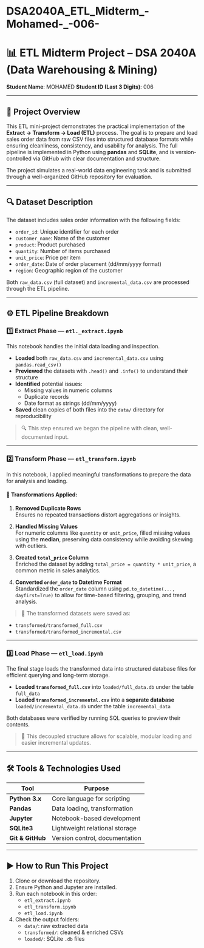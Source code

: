 # DSA2040A_ETL_Midterm_-Mohamed-_-006-

# 📊 ETL Midterm Project – DSA 2040A (Data Warehousing & Mining)

**Student Name**: MOHAMED 
**Student ID (Last 3 Digits)**: 006

---

## 🧠 Project Overview

This ETL mini-project demonstrates the practical implementation of the **Extract → Transform → Load (ETL)** process. The goal is to prepare and load sales order data from raw CSV files into structured database formats while ensuring cleanliness, consistency, and usability for analysis. The full pipeline is implemented in Python using **pandas** and **SQLite**, and is version-controlled via GitHub with clear documentation and structure.

The project simulates a real-world data engineering task and is submitted through a well-organized GitHub repository for evaluation.

---

## 🔍 Dataset Description

The dataset includes sales order information with the following fields:

- `order_id`: Unique identifier for each order
- `customer_name`: Name of the customer
- `product`: Product purchased
- `quantity`: Number of items purchased
- `unit_price`: Price per item
- `order_date`: Date of order placement (dd/mm/yyyy format)
- `region`: Geographic region of the customer

Both `raw_data.csv` (full dataset) and `incremental_data.csv` are processed through the ETL pipeline.

---

## ⚙️ ETL Pipeline Breakdown

### 1️⃣ Extract Phase — `etl._extract.ipynb`

This notebook handles the initial data loading and inspection.

- **Loaded** both `raw_data.csv` and `incremental_data.csv` using `pandas.read_csv()`
- **Previewed** the datasets with `.head()` and `.info()` to understand their structure
- **Identified** potential issues:
  - Missing values in numeric columns
  - Duplicate records
  - Date format as strings (dd/mm/yyyy)
- **Saved** clean copies of both files into the `data/` directory for reproducibility

> 🔍 This step ensured we began the pipeline with clean, well-documented input.

---

### 2️⃣ Transform Phase — `etl_transform.ipynb`

In this notebook, I applied meaningful transformations to prepare the data for analysis and loading.

#### 🔧 Transformations Applied:

1. **Removed Duplicate Rows**  
   Ensures no repeated transactions distort aggregations or insights.

2. **Handled Missing Values**  
   For numeric columns like `quantity` or `unit_price`, filled missing values using the **median**, preserving data consistency while avoiding skewing with outliers.

3. **Created `total_price` Column**  
   Enriched the dataset by adding `total_price = quantity * unit_price`, a common metric in sales analytics.

4. **Converted `order_date` to Datetime Format**  
   Standardized the `order_date` column using `pd.to_datetime(..., dayfirst=True)` to allow for time-based filtering, grouping, and trend analysis.

> 🔄 The transformed datasets were saved as:
- `transformed/transformed_full.csv`
- `transformed/transformed_incremental.csv`

---

### 3️⃣ Load Phase — `etl_load.ipynb`

The final stage loads the transformed data into structured database files for efficient querying and long-term storage.

- **Loaded `transformed_full.csv`** into `loaded/full_data.db` under the table `full_data`
- **Loaded `transformed_incremental.csv`** into a **separate database** `loaded/incremental_data.db` under the table `incremental_data`

Both databases were verified by running SQL queries to preview their contents.

> 🔗 This decoupled structure allows for scalable, modular loading and easier incremental updates.

---

## 🛠️ Tools & Technologies Used

| Tool         | Purpose                          |
|--------------|----------------------------------|
| **Python 3.x** | Core language for scripting     |
| **Pandas**     | Data loading, transformation    |
| **Jupyter**    | Notebook-based development      |
| **SQLite3**    | Lightweight relational storage  |
| **Git & GitHub** | Version control, documentation |

---

## ▶️ How to Run This Project

1. Clone or download the repository.
2. Ensure Python and Jupyter are installed.
3. Run each notebook in this order:
   - `etl_extract.ipynb`
   - `etl_transform.ipynb`
   - `etl_load.ipynb`
4. Check the output folders:
   - `data/`: raw extracted data
   - `transformed/`: cleaned & enriched CSVs
   - `loaded/`: SQLite `.db` files



